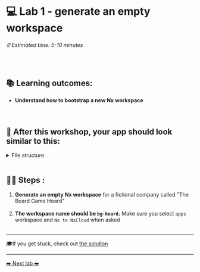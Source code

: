 # 💻 Lab 1 - generate an empty workspace

###### ⏰ Estimated time: 5-10 minutes
<br />

## 📚 Learning outcomes:

- **Understand how to bootstrap a new Nx workspace**
<br /><br /><br />

## 📲 After this workshop, your app should look similar to this:

<details>
  <summary>File structure</summary>
  <img src="../assets/lab1_directory-structure.png" height="700" alt="lab7 file structure">
</details>
<br />

## 🏋️‍♀️ Steps :

1. **Generate an empty Nx workspace** for a fictional company called "The Board Game Hoard"
   <br /> <br />
2. **The workspace name should be `bg-hoard`.** Make sure you select `apps` workspace and `No to NxCloud` when asked
   <br /> <br />

---

🎓If you get stuck, check out [the solution](SOLUTION.md)

---

[➡️ Next lab ➡️](../lab2/LAB.md)

